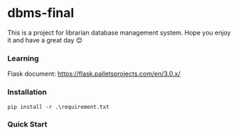 # dbms-final

This is a project for librarian database management system.
Hope you enjoy it and have a great day :blush:

### Learning
Flask document:
https://flask.palletsprojects.com/en/3.0.x/

### Installation
```pip install -r .\requirement.txt```

### Quick Start
